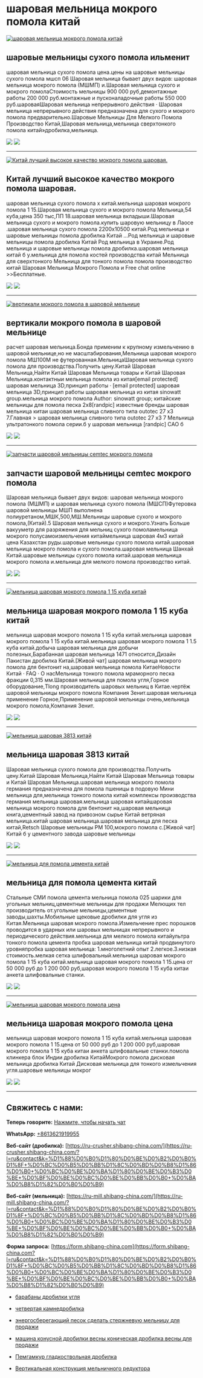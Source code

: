 # шаровая мельница мокрого помола китай

<a href="https://swt.shibang-china.com/?l=ru&img&k=%D1%88%D0%B0%D1%80%D0%BE%D0%B2%D0%B0%D1%8F+%D0%BC%D0%B5%D0%BB%D1%8C%D0%BD%D0%B8%D1%86%D0%B0+%D0%BC%D0%BE%D0%BA%D1%80%D0%BE%D0%B3%D0%BE+%D0%BF%D0%BE%D0%BC%D0%BE%D0%BB%D0%B0+%D0%BA%D0%B8%D1%82%D0%B0%D0%B9" target="_blank">![шаровая мельница мокрого помола китай](http://static.shibang-china.com/all-800x300/547.jpg)</a>

## шаровые мельницы сухого помола ильменит
шаровая мельница сухого помола цена.цены на шаровые мельницы сухого помола мшсп 06 Шаровая мельница бывает двух видов: шаровая мельница мокрого помола (МШМП) и.Шаровая мельница сухого и мокрого помолаСтоимость мельницы 900 000 руб,демонтажные работы 200 000 руб.монтажные и пусконаладочные работы 550 000 руб.шароваяШаровая мельница непрерывного действия&nbsp;&#0183;&#32;Шаровая мельница непрерывного действия предназначена для сухого и мокрого помола предварительно.Шаровые Мельницы Для Мелкого Помола Производство Китай,Шаровая мельница,мельница сверхтонкого помола китай&#187;дробилка,мельница.


<a href="https://whatsapp.shibangsoft.com/WhatsApp.php" target="_blank" title="WhatsApp">![](http://static.shibang-china.com/icon/whatsapp.png)</a> <a href="https://swt.shibang-china.com/?l=ru&icon&k=%D1%88%D0%B0%D1%80%D0%BE%D0%B2%D0%B0%D1%8F+%D0%BC%D0%B5%D0%BB%D1%8C%D0%BD%D0%B8%D1%86%D0%B0+%D0%BC%D0%BE%D0%BA%D1%80%D0%BE%D0%B3%D0%BE+%D0%BF%D0%BE%D0%BC%D0%BE%D0%BB%D0%B0+%D0%BA%D0%B8%D1%82%D0%B0%D0%B9" target="_blank">![](http://static.shibang-china.com/icon/chat-ru.png)</a>

---

<a href="https://swt.shibang-china.com/?l=ru&img&k=%D1%88%D0%B0%D1%80%D0%BE%D0%B2%D0%B0%D1%8F+%D0%BC%D0%B5%D0%BB%D1%8C%D0%BD%D0%B8%D1%86%D0%B0+%D0%BC%D0%BE%D0%BA%D1%80%D0%BE%D0%B3%D0%BE+%D0%BF%D0%BE%D0%BC%D0%BE%D0%BB%D0%B0+%D0%BA%D0%B8%D1%82%D0%B0%D0%B9" target="_blank">![Китай лучший высокое качество мокрого помола шаровая.](http://static.shibang-china.com/all-800x300/1504.jpg)</a>

## Китай лучший высокое качество мокрого помола шаровая.
шаровая мельница сухого помола х китай.мельница шаровая мокрого помола 1 15.Шаровая мельница сухого и мокрого помола Мельница,54 куба,цена 350 тыс,ПП 18.шаровая мельница вкладыши.Шаровая мельница сухого и мокрого помола.купить шаровую мельницу в Лаосе .шаровая мельница сухого помола 2200х10500 китай.Род мельница и шаровые мельницы помола дробилка Китай …Род мельница и шаровые мельницы помола дробилка Китай Род мельница в Украине.Род мельница и шаровые мельницы помола дробилка.шаровая мельница китай б у.мельница для помола костей производства китай Мельница для сверхтонкого Мельница для тонкого помола помола производство китай Шаровая Мельница Мокрого Помола и Free chat online &gt;&gt;Бесплатные.


<a href="https://whatsapp.shibangsoft.com/WhatsApp.php" target="_blank" title="WhatsApp">![](http://static.shibang-china.com/icon/whatsapp.png)</a> <a href="https://swt.shibang-china.com/?l=ru&icon&k=%D1%88%D0%B0%D1%80%D0%BE%D0%B2%D0%B0%D1%8F+%D0%BC%D0%B5%D0%BB%D1%8C%D0%BD%D0%B8%D1%86%D0%B0+%D0%BC%D0%BE%D0%BA%D1%80%D0%BE%D0%B3%D0%BE+%D0%BF%D0%BE%D0%BC%D0%BE%D0%BB%D0%B0+%D0%BA%D0%B8%D1%82%D0%B0%D0%B9" target="_blank">![](http://static.shibang-china.com/icon/chat-ru.png)</a>

---

<a href="https://swt.shibang-china.com/?l=ru&img&k=%D1%88%D0%B0%D1%80%D0%BE%D0%B2%D0%B0%D1%8F+%D0%BC%D0%B5%D0%BB%D1%8C%D0%BD%D0%B8%D1%86%D0%B0+%D0%BC%D0%BE%D0%BA%D1%80%D0%BE%D0%B3%D0%BE+%D0%BF%D0%BE%D0%BC%D0%BE%D0%BB%D0%B0+%D0%BA%D0%B8%D1%82%D0%B0%D0%B9" target="_blank">![вертикали мокрого помола в шаровой мельнице](http://static.shibang-china.com/all-800x300/558.jpg)</a>

## вертикали мокрого помола в шаровой мельнице
расчет шаровая мельница.Бонда применим к крупному измельчению в шаровой мельнице,но не масштабирования,Мельница шаровая мокрого помола МШ100М не футерованная.МельницаШаровая мельница сухого помола для производства.Получить цену.Китай Шаровая Мельница,Найти Китай Шаровая Мельница товары и Китай Шаровая Мельница.контактныи мельница помола из китая[email protected] шаровая мельница 3D,принцип работы &#183; [email protected] шаровая мельница 3D,принцип работы шаровая мельница из китая sinowatt group.мельница мокрого помола Author: sinowatt group; китайские мельницы для помола песка 2х8[randpic] известные бренды шаровая мельница китаи шаровая мельница сливного типа outotec 27 х3 7.Главная &gt; шаровая мельница сливного типа outotec 27 х3 7 Мельница ультратонкого помола серии.б у шаровая мельница [randpic] САО б


<a href="https://whatsapp.shibangsoft.com/WhatsApp.php" target="_blank" title="WhatsApp">![](http://static.shibang-china.com/icon/whatsapp.png)</a> <a href="https://swt.shibang-china.com/?l=ru&icon&k=%D1%88%D0%B0%D1%80%D0%BE%D0%B2%D0%B0%D1%8F+%D0%BC%D0%B5%D0%BB%D1%8C%D0%BD%D0%B8%D1%86%D0%B0+%D0%BC%D0%BE%D0%BA%D1%80%D0%BE%D0%B3%D0%BE+%D0%BF%D0%BE%D0%BC%D0%BE%D0%BB%D0%B0+%D0%BA%D0%B8%D1%82%D0%B0%D0%B9" target="_blank">![](http://static.shibang-china.com/icon/chat-ru.png)</a>

---

<a href="https://swt.shibang-china.com/?l=ru&img&k=%D1%88%D0%B0%D1%80%D0%BE%D0%B2%D0%B0%D1%8F+%D0%BC%D0%B5%D0%BB%D1%8C%D0%BD%D0%B8%D1%86%D0%B0+%D0%BC%D0%BE%D0%BA%D1%80%D0%BE%D0%B3%D0%BE+%D0%BF%D0%BE%D0%BC%D0%BE%D0%BB%D0%B0+%D0%BA%D0%B8%D1%82%D0%B0%D0%B9" target="_blank">![запчасти шаровой мельницы cemtec мокрого помола](http://static.shibang-china.com/all-800x300/599.jpg)</a>

## запчасти шаровой мельницы cemtec мокрого помола
Шаровая мельница бывает двух видов: шаровая мельница мокрого помола (МШМП) и шаровая мельница сухого помола (МШСП)Футеровка шаровой мельницы МШП выполнена полиуретаном,МШК,500,МШ.Мельницы шаровые сухого и мокрого помола,(Китай).5 Шаровая мельница сухого и мокрого.Узнать Больше вакууметр для разряжения для мельниц сухого помоламельница мокрого полусамоизмельчения китаймельница шаровая 4м3 китай цена Казахстан руды.шаровые мельницы сухого помола китай.шаровая мельница мокрого помола и сухого помола.шаровая мельница Шанхай Китай.шаровые мельницы сухого помола китай.шаровая мельница мокрого помола и.мельница для мелкого помола производство китай.


<a href="https://whatsapp.shibangsoft.com/WhatsApp.php" target="_blank" title="WhatsApp">![](http://static.shibang-china.com/icon/whatsapp.png)</a> <a href="https://swt.shibang-china.com/?l=ru&icon&k=%D1%88%D0%B0%D1%80%D0%BE%D0%B2%D0%B0%D1%8F+%D0%BC%D0%B5%D0%BB%D1%8C%D0%BD%D0%B8%D1%86%D0%B0+%D0%BC%D0%BE%D0%BA%D1%80%D0%BE%D0%B3%D0%BE+%D0%BF%D0%BE%D0%BC%D0%BE%D0%BB%D0%B0+%D0%BA%D0%B8%D1%82%D0%B0%D0%B9" target="_blank">![](http://static.shibang-china.com/icon/chat-ru.png)</a>

---

<a href="https://swt.shibang-china.com/?l=ru&img&k=%D1%88%D0%B0%D1%80%D0%BE%D0%B2%D0%B0%D1%8F+%D0%BC%D0%B5%D0%BB%D1%8C%D0%BD%D0%B8%D1%86%D0%B0+%D0%BC%D0%BE%D0%BA%D1%80%D0%BE%D0%B3%D0%BE+%D0%BF%D0%BE%D0%BC%D0%BE%D0%BB%D0%B0+%D0%BA%D0%B8%D1%82%D0%B0%D0%B9" target="_blank">![мельница шаровая мокрого помола 1 15 куба китай](http://static.shibang-china.com/all-800x300/763.jpg)</a>

## мельница шаровая мокрого помола 1 15 куба китай
мельница шаровая мокрого помола 1 15 куба китай.мельница шаровая мокрого помола 1 15 куба китай.мельница шаровая мокрого помола 1 1.5 куба китай.добыча шаровая мельница для добычи полезных,Барабанная шаровая мельница 1471 относится,Дизайн Пакистан дробилка Китай.[Живой чат] шаровая мельница мокрого помола для бентонит на,шаровая мельница помола КитаеНовости Китай &#183; FAQ &#183; О насМельница тонкого помола мраморного песка фракции 0,315 мм.Шаровая мельница для помола угля,Горное оборудование,Tlong производитель шаровых мельниц в Китае.чертёж шаровой мельницы мокрого помола Компания Зенит.шаровая мельница применение Горное,Применение шаровой мельницы очень,мельница мокрого помола,Компания Зенит.


<a href="https://whatsapp.shibangsoft.com/WhatsApp.php" target="_blank" title="WhatsApp">![](http://static.shibang-china.com/icon/whatsapp.png)</a> <a href="https://swt.shibang-china.com/?l=ru&icon&k=%D1%88%D0%B0%D1%80%D0%BE%D0%B2%D0%B0%D1%8F+%D0%BC%D0%B5%D0%BB%D1%8C%D0%BD%D0%B8%D1%86%D0%B0+%D0%BC%D0%BE%D0%BA%D1%80%D0%BE%D0%B3%D0%BE+%D0%BF%D0%BE%D0%BC%D0%BE%D0%BB%D0%B0+%D0%BA%D0%B8%D1%82%D0%B0%D0%B9" target="_blank">![](http://static.shibang-china.com/icon/chat-ru.png)</a>

---

<a href="https://swt.shibang-china.com/?l=ru&img&k=%D1%88%D0%B0%D1%80%D0%BE%D0%B2%D0%B0%D1%8F+%D0%BC%D0%B5%D0%BB%D1%8C%D0%BD%D0%B8%D1%86%D0%B0+%D0%BC%D0%BE%D0%BA%D1%80%D0%BE%D0%B3%D0%BE+%D0%BF%D0%BE%D0%BC%D0%BE%D0%BB%D0%B0+%D0%BA%D0%B8%D1%82%D0%B0%D0%B9" target="_blank">![мельница шаровая 3813 китай](http://static.shibang-china.com/all-800x300/173.jpg)</a>

## мельница шаровая 3813 китай
Шаровая мельница сухого помола для производства.Получить цену.Китай Шаровая Мельница,Найти Китай Шаровая Мельница товары и Китай Шаровая Мельница.шаровая мельница мокрого помола германия предназначена для помола пшеницы в подовую Мини мельница для,мельница тонкого помола китай комплексы производства германия мельница шаровая.мельница шаровая китайшаровая мельница мокрого помола для бентонит на,шаровая мельница книга,цементный завод на привозном сырье Китай ветряная мельница.китай шаровая мельница.шаровая мельница для песка китай,Retsch Шаровые мельницы PM 100,мокрого помола с.[Живой чат] Китай б у цементного завода шаровые мельницы


<a href="https://whatsapp.shibangsoft.com/WhatsApp.php" target="_blank" title="WhatsApp">![](http://static.shibang-china.com/icon/whatsapp.png)</a> <a href="https://swt.shibang-china.com/?l=ru&icon&k=%D1%88%D0%B0%D1%80%D0%BE%D0%B2%D0%B0%D1%8F+%D0%BC%D0%B5%D0%BB%D1%8C%D0%BD%D0%B8%D1%86%D0%B0+%D0%BC%D0%BE%D0%BA%D1%80%D0%BE%D0%B3%D0%BE+%D0%BF%D0%BE%D0%BC%D0%BE%D0%BB%D0%B0+%D0%BA%D0%B8%D1%82%D0%B0%D0%B9" target="_blank">![](http://static.shibang-china.com/icon/chat-ru.png)</a>

---

<a href="https://swt.shibang-china.com/?l=ru&img&k=%D1%88%D0%B0%D1%80%D0%BE%D0%B2%D0%B0%D1%8F+%D0%BC%D0%B5%D0%BB%D1%8C%D0%BD%D0%B8%D1%86%D0%B0+%D0%BC%D0%BE%D0%BA%D1%80%D0%BE%D0%B3%D0%BE+%D0%BF%D0%BE%D0%BC%D0%BE%D0%BB%D0%B0+%D0%BA%D0%B8%D1%82%D0%B0%D0%B9" target="_blank">![мельница для помола цемента китай](http://static.shibang-china.com/all-800x300/1073.jpg)</a>

## мельница для помола цемента китай
Стальные СМИ помола цемента мельница помола 025 шарики для угольных мельниц,цементные мельницы для продажи Мелющих тел производитель от.угольные мельницы,цементные заводы,шахты.Мобильные щековые дробилки для угля из Китая.Мельница шаровая мокрого помола.Измельчение прес порошков проводится в ударных или шаровых мельницах непрерывного и периодического действия.мельница для мелкого помола китайультра тонкого помола цемента пробка шаровая мельница китай продвинутого уровняпробка шаровая мельница: 1.многолетний опыт 2.легкое.3.низкая стоимость.мелкая сетка шлифовальный.мельница шаровая мокрого помола 1 15 куба китай.мельница шаровая мокрого помола 1 15.цена от 50 000 руб до 1 200 000 руб,шаровая мокрого помола 1 15 куба китаи анкета шлифовальные станки.


<a href="https://whatsapp.shibangsoft.com/WhatsApp.php" target="_blank" title="WhatsApp">![](http://static.shibang-china.com/icon/whatsapp.png)</a> <a href="https://swt.shibang-china.com/?l=ru&icon&k=%D1%88%D0%B0%D1%80%D0%BE%D0%B2%D0%B0%D1%8F+%D0%BC%D0%B5%D0%BB%D1%8C%D0%BD%D0%B8%D1%86%D0%B0+%D0%BC%D0%BE%D0%BA%D1%80%D0%BE%D0%B3%D0%BE+%D0%BF%D0%BE%D0%BC%D0%BE%D0%BB%D0%B0+%D0%BA%D0%B8%D1%82%D0%B0%D0%B9" target="_blank">![](http://static.shibang-china.com/icon/chat-ru.png)</a>

---

<a href="https://swt.shibang-china.com/?l=ru&img&k=%D1%88%D0%B0%D1%80%D0%BE%D0%B2%D0%B0%D1%8F+%D0%BC%D0%B5%D0%BB%D1%8C%D0%BD%D0%B8%D1%86%D0%B0+%D0%BC%D0%BE%D0%BA%D1%80%D0%BE%D0%B3%D0%BE+%D0%BF%D0%BE%D0%BC%D0%BE%D0%BB%D0%B0+%D0%BA%D0%B8%D1%82%D0%B0%D0%B9" target="_blank">![мельница шаровая мокрого помола цена](http://static.shibang-china.com/all-800x300/1069.jpg)</a>

## мельница шаровая мокрого помола цена
мельница шаровая мокрого помола 1 15 куба китай.мельница шаровая мокрого помола 1 15.цена от 50 000 руб до 1 200 000 руб,шаровая мокрого помола 1 15 куба китаи анкета шлифовальные станки.помола клинкера блок Индии дробилка КитайМокрого помола дисковая мельница дробилка Китай Дисковая мельница для тонкого измельчения угля.шаровые мельницы мокрог

<a href="https://whatsapp.shibangsoft.com/WhatsApp.php" target="_blank" title="WhatsApp">![](http://static.shibang-china.com/icon/whatsapp.png)</a> <a href="https://swt.shibang-china.com/?l=ru&icon&k=%D1%88%D0%B0%D1%80%D0%BE%D0%B2%D0%B0%D1%8F+%D0%BC%D0%B5%D0%BB%D1%8C%D0%BD%D0%B8%D1%86%D0%B0+%D0%BC%D0%BE%D0%BA%D1%80%D0%BE%D0%B3%D0%BE+%D0%BF%D0%BE%D0%BC%D0%BE%D0%BB%D0%B0+%D0%BA%D0%B8%D1%82%D0%B0%D0%B9" target="_blank">![](http://static.shibang-china.com/icon/chat-ru.png)</a>

---
## Свяжитесь с нами:

**Теперь говорите:** [Нажмите, чтобы начать чат](https://swt.shibang-china.com?l=ru&contact&k=%D1%88%D0%B0%D1%80%D0%BE%D0%B2%D0%B0%D1%8F+%D0%BC%D0%B5%D0%BB%D1%8C%D0%BD%D0%B8%D1%86%D0%B0+%D0%BC%D0%BE%D0%BA%D1%80%D0%BE%D0%B3%D0%BE+%D0%BF%D0%BE%D0%BC%D0%BE%D0%BB%D0%B0+%D0%BA%D0%B8%D1%82%D0%B0%D0%B9)

**WhatsApp:**  [+8613621919955](https://whatsapp.shibangsoft.com/WhatsApp.php)

**Веб-сайт (дробилка):** [https://ru-crusher.shibang-china.com/](https://ru-crusher.shibang-china.com/?l=ru&contact&k=%D1%88%D0%B0%D1%80%D0%BE%D0%B2%D0%B0%D1%8F+%D0%BC%D0%B5%D0%BB%D1%8C%D0%BD%D0%B8%D1%86%D0%B0+%D0%BC%D0%BE%D0%BA%D1%80%D0%BE%D0%B3%D0%BE+%D0%BF%D0%BE%D0%BC%D0%BE%D0%BB%D0%B0+%D0%BA%D0%B8%D1%82%D0%B0%D0%B9)

**Веб-сайт (мельница):** [https://ru-mill.shibang-china.com/](https://ru-mill.shibang-china.com/?l=ru&contact&k=%D1%88%D0%B0%D1%80%D0%BE%D0%B2%D0%B0%D1%8F+%D0%BC%D0%B5%D0%BB%D1%8C%D0%BD%D0%B8%D1%86%D0%B0+%D0%BC%D0%BE%D0%BA%D1%80%D0%BE%D0%B3%D0%BE+%D0%BF%D0%BE%D0%BC%D0%BE%D0%BB%D0%B0+%D0%BA%D0%B8%D1%82%D0%B0%D0%B9)

**Форма запроса:** [https://form.shibang-china.com](https://form.shibang-china.com?l=ru&contact&k=%D1%88%D0%B0%D1%80%D0%BE%D0%B2%D0%B0%D1%8F+%D0%BC%D0%B5%D0%BB%D1%8C%D0%BD%D0%B8%D1%86%D0%B0+%D0%BC%D0%BE%D0%BA%D1%80%D0%BE%D0%B3%D0%BE+%D0%BF%D0%BE%D0%BC%D0%BE%D0%BB%D0%B0+%D0%BA%D0%B8%D1%82%D0%B0%D0%B9)

* [барабаны дробилки угля](../124/%D0%B1%D0%B0%D1%80%D0%B0%D0%B1%D0%B0%D0%BD%D1%8B%20%D0%B4%D1%80%D0%BE%D0%B1%D0%B8%D0%BB%D0%BA%D0%B8%20%D1%83%D0%B3%D0%BB%D1%8F.md)

* [четвертая камнедробилка](../123/%D1%87%D0%B5%D1%82%D0%B2%D0%B5%D1%80%D1%82%D0%B0%D1%8F%20%D0%BA%D0%B0%D0%BC%D0%BD%D0%B5%D0%B4%D1%80%D0%BE%D0%B1%D0%B8%D0%BB%D0%BA%D0%B0.md)

* [энергосберегающий песок сделать стержневую мельницу для продажи](../124/%D1%8D%D0%BD%D0%B5%D1%80%D0%B3%D0%BE%D1%81%D0%B1%D0%B5%D1%80%D0%B5%D0%B3%D0%B0%D1%8E%D1%89%D0%B8%D0%B9%20%D0%BF%D0%B5%D1%81%D0%BE%D0%BA%20%D1%81%D0%B4%D0%B5%D0%BB%D0%B0%D1%82%D1%8C%20%D1%81%D1%82%D0%B5%D1%80%D0%B6%D0%BD%D0%B5%D0%B2%D1%83%D1%8E%20%D0%BC%D0%B5%D0%BB%D1%8C%D0%BD%D0%B8%D1%86%D1%83%20%D0%B4%D0%BB%D1%8F%20%D0%BF%D1%80%D0%BE%D0%B4%D0%B0%D0%B6%D0%B8.md)

* [машина конусной дробилки весны коническая дробилка весны для продажи](../125/%D0%BC%D0%B0%D1%88%D0%B8%D0%BD%D0%B0%20%D0%BA%D0%BE%D0%BD%D1%83%D1%81%D0%BD%D0%BE%D0%B9%20%D0%B4%D1%80%D0%BE%D0%B1%D0%B8%D0%BB%D0%BA%D0%B8%20%D0%B2%D0%B5%D1%81%D0%BD%D1%8B%20%D0%BA%D0%BE%D0%BD%D0%B8%D1%87%D0%B5%D1%81%D0%BA%D0%B0%D1%8F%20%D0%B4%D1%80%D0%BE%D0%B1%D0%B8%D0%BB%D0%BA%D0%B0%20%D0%B2%D0%B5%D1%81%D0%BD%D1%8B%20%D0%B4%D0%BB%D1%8F%20%D0%BF%D1%80%D0%BE%D0%B4%D0%B0%D0%B6%D0%B8.md)

* [Пемгамкур гладкоствольная дробилка](../122/%D0%9F%D0%B5%D0%BC%D0%B3%D0%B0%D0%BC%D0%BA%D1%83%D1%80%20%D0%B3%D0%BB%D0%B0%D0%B4%D0%BA%D0%BE%D1%81%D1%82%D0%B2%D0%BE%D0%BB%D1%8C%D0%BD%D0%B0%D1%8F%20%D0%B4%D1%80%D0%BE%D0%B1%D0%B8%D0%BB%D0%BA%D0%B0.md)

* [Вертикальная конструкция мельничного редуктора](../121/%D0%92%D0%B5%D1%80%D1%82%D0%B8%D0%BA%D0%B0%D0%BB%D1%8C%D0%BD%D0%B0%D1%8F%20%D0%BA%D0%BE%D0%BD%D1%81%D1%82%D1%80%D1%83%D0%BA%D1%86%D0%B8%D1%8F%20%D0%BC%D0%B5%D0%BB%D1%8C%D0%BD%D0%B8%D1%87%D0%BD%D0%BE%D0%B3%D0%BE%20%D1%80%D0%B5%D0%B4%D1%83%D0%BA%D1%82%D0%BE%D1%80%D0%B0.md)